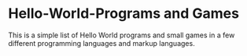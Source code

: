 # Hello-World-Programs and Games

This is a simple list of Hello World programs and small games in a few different programming languages and markup languages.
